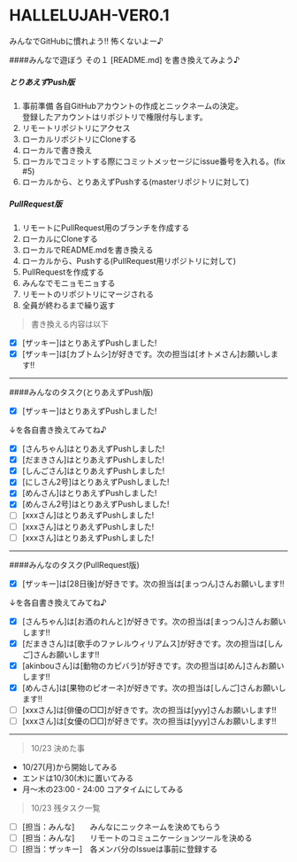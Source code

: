﻿HALLELUJAH-VER0.1
=================

みんなでGitHubに慣れよう!! 怖くないよー♪  

####みんなで遊ぼう その１ [README.md] を書き換えてみよう♪  

##### とりあえずPush版  
1. 事前準備 各自GitHubアカウントの作成とニックネームの決定。  
   登録したアカウントはリポジトリで権限付与します。  
1. リモートリポジトリにアクセス  
1. ローカルリポジトリにCloneする  
1. ローカルで書き換え  
1. ローカルでコミットする際にコミットメッセージにissue番号を入れる。(fix #5)  
1. ローカルから、とりあえずPushする(masterリポジトリに対して)  

##### PullRequest版  
1. リモートにPullRequest用のブランチを作成する
1. ローカルにCloneする  
1. ローカルでREADME.mdを書き換える  
1. ローカルから、Pushする(PullRequest用リポジトリに対して)
1. PullRequestを作成する  
1. みんなでモニョモニョする  
1. リモートのリポジトリにマージされる  
1. 全員が終わるまで繰り返す  

>書き換える内容は以下  

- [x] [ザッキー]はとりあえずPushしました!  
- [x] [ザッキー]は[カブトムシ]が好きです。次の担当は[オトメさん]お願いします!!  

***

####みんなのタスク(とりあえずPush版)  

- [x] [ザッキー]はとりあえずPushしました!  

↓を各自書き換えてみてね♪  

- [x] [さんちゃん]はとりあえずPushしました!  
- [x] [だまきさん]はとりあえずPushしました!  
- [x] [しんごさん]はとりあえずPushしました!  
- [x] [にしさん2号]はとりあえずPushしました!  
- [x] [めんさん]はとりあえずPushしました!  
- [x] [めんさん2号]はとりあえずPushしました!  
- [ ] [xxxさん]はとりあえずPushしました!  
- [ ] [xxxさん]はとりあえずPushしました!  
- [ ] [xxxさん]はとりあえずPushしました!  

***

####みんなのタスク(PullRequest版)  
- [x] [ザッキー]は[28日後]が好きです。次の担当は[まっつん]さんお願いします!!  

↓を各自書き換えてみてね♪  

- [x] [さんちゃん]は[お酒のれんと]が好きです。次の担当は[まっつん]さんお願いします!!  
- [x] [だまきさん]は[歌手のファレルウィリアムス]が好きです。次の担当は[しんご]さんお願いします!!  
- [x] [akinbouさん]は[動物のカピバラ]が好きです。次の担当は[めん]さんお願いします!!  
- [x] [めんさん]は[果物のピオーネ]が好きです。次の担当は[しんご]さんお願いします!!  
- [ ] [xxxさん]は[俳優の□□]が好きです。次の担当は[yyy]さんお願いします!!  
- [ ] [xxxさん]は[女優の□□]が好きです。次の担当は[yyy]さんお願いします!!  

***

>10/23 決めた事
  
* 10/27(月)から開始してみる  
* エンドは10/30(木)に置いてみる  
* 月〜木の23:00 - 24:00 コアタイムにしてみる  

>10/23 残タスク一覧  

- [ ] [担当：みんな]　　みんなにニックネームを決めてもらう  
- [ ] [担当：みんな]　　リモートのコミュニケーションツールを決める  
- [ ] [担当：ザッキー]　各メンバ分のIssueは事前に登録する
